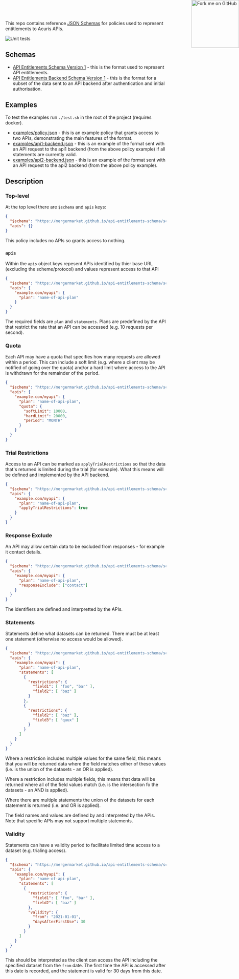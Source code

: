 This repo contains reference [JSON Schemas](https://json-schema.org/) for
policies used to represent entitlements to Acuris APIs.

![Unit tests](https://github.com/mergermarket/api-entitlements-schema/workflows/CI/badge.svg)

## Schemas

* [API Entitlements Schema Version 1](schema/policy-v1.json) - this is the format used to represent API entitlements.
* [API Entitlements Backend Schema Version 1](schema/backend-v1.json) - this is the format for a subset of the data sent to an API backend after authentication and initial authorisation.

## Examples

To test the examples run `./test.sh` in the root of the project (requires docker).

* [examples/policy.json](examples/policy.json) - this is an example policy that grants access to two APIs, demonstrating the main features of the format.
* [examples/api1-backend.json](examples/api1-backend.json) - this is an example of the format sent with an API request to the api1 backend (from the above policy example) if all statements are currently valid.
* [examples/api2-backend.json](examples/api1-backend.json) - this is an example of the format sent with an API request to the api2 backend (from the above policy example).

## Description

### Top-level

At the top level there are `$schema` and `apis` keys:

```json
{
  "$schema": "https://mergermarket.github.io/api-entitlements-schema/schema/policy-v1.json#",
  "apis": {}
}
```

This policy includes no APIs so grants access to nothing.

### `apis`

Within the `apis` object keys repesent APIs identified by thier base URL (excluding the scheme/protocol) and values represent access to that API

```json
{
  "$schema": "https://mergermarket.github.io/api-entitlements-schema/schema/policy-v1.json#",
  "apis": {
    "example.com/myapi": {
      "plan": "name-of-api-plan"
    }
  }
}
```

The required fields are `plan` and `statements`. Plans are predefined by the API that restrict the rate that an API can be accessed (e.g. 10 requests per second).

### Quota

Each API may have a quota that specifies how many requests are allowed within a period. This can include a soft limit (e.g. where a client may be notified of going over the quota) and/or a hard limit where access to the API is withdrawn for the remainder of the period.

```json
{
  "$schema": "https://mergermarket.github.io/api-entitlements-schema/schema/policy-v1.json#",
  "apis": {
    "example.com/myapi": {
      "plan": "name-of-api-plan",
      "quota": {
        "softLimit": 10000,
        "hardLimit": 20000,
        "period": "MONTH"
      }
    }
  }
}
```

### Trial Restrictions

Access to an API can be marked as `applyTrialRestrictions` so that the data that's returned is limited during the trial (for exmaple). What this means will be defined and implemented by the API backend.

```json
{
  "$schema": "https://mergermarket.github.io/api-entitlements-schema/schema/policy-v1.json#",
  "apis": {
    "example.com/myapi": {
      "plan": "name-of-api-plan",
      "applyTrialRestrictions": true
    }
  }
}
```

### Response Exclude

An API may allow certain data to be excluded from responses - for example it contact details.

```json
{
  "$schema": "https://mergermarket.github.io/api-entitlements-schema/schema/policy-v1.json#",
  "apis": {
    "example.com/myapi": {
      "plan": "name-of-api-plan",
      "responseExclude": ["contact"]
    }
  }
}
```

The identifiers are defined and interpretted by the APIs.

### Statements

Statements define what datasets can be returned. There must be at least one statement (otherwise no access would be allowed).

```json
{
  "$schema": "https://mergermarket.github.io/api-entitlements-schema/schema/policy-v1.json#",
  "apis": {
    "example.com/myapi": {
      "plan": "name-of-api-plan",
      "statements": [
        {
          "restrictions": {
            "field1": [ "foo", "bar" ],
            "field2": [ "baz" ]
          }
        },
        {
          "restrictions": {
            "field2": [ "baz" ],
            "field3": [ "quux" ]
          }
        }
      ]
    }
  }
}
```

Where a restriction includes multiple values for the same field, this means that you will be returned data where the field matches either of these values (i.e. is the union of the datasets - an OR is applied).

Where a restriction includes multiple fields, this means that data will be returned where all of the field values match (i.e. is the intersection fo the datasets - an AND is applied).

Where there are multiple statements the union of the datasets for each statement is returned (i.e. and OR is applied).

The field names and values are defined by and interpreted by the APIs. Note that specific APIs may not support multiple statements.

### Validity

Statements can have a validity period to facilitate limited time access to a dataset (e.g. trialing access).

```json
{
  "$schema": "https://mergermarket.github.io/api-entitlements-schema/schema/policy-v1.json#",
  "apis": {
    "example.com/myapi": {
      "plan": "name-of-api-plan",
      "statements": [
        {
          "restrictions": {
            "field1": [ "foo", "bar" ],
            "field2": [ "baz" ]
          },
          "validity": {
            "from": "2021-01-01",
            "daysAfterFirstUse": 30
          }
        }
      ]
    }
  }
}
```

This should be interpreted as the client can access the API including the specified dataset from the `from` date. The first time the API is accessed after this date is recorded, and the statement is valid for 30 days from this date.

<div style="position: absolute; top: 0; right: 0">
    <a href="https://github.com/mergermarket/api-entitlements-schema"><img loading="lazy" width="149" height="149" src="https://github.blog/wp-content/uploads/2008/12/forkme_right_white_ffffff.png?resize=149%2C149" class="attachment-full size-full" alt="Fork me on GitHub" data-recalc-dims="1"></a>
</div>

